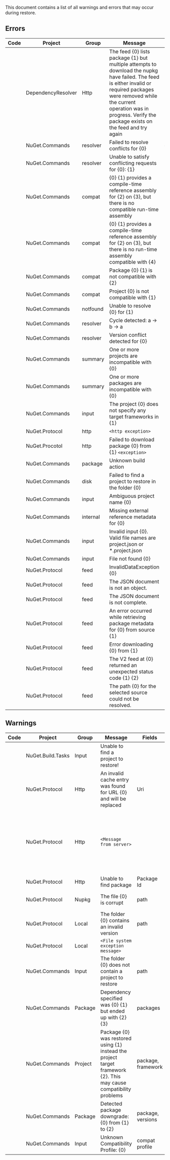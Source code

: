 This document contains a list of all warnings and errors that may occur during restore.

## Errors


| Code | Project | Group | Message | Fields | Comments |
|:----:| ------- | ----- | ------- | ------ | -------- |
| | DependencyResolver | Http | The feed {0} lists package {1} but multiple attempts to download the nupkg have failed. The feed is either invalid or required packages were removed while the current operation was in progress. Verify the package exists on the feed and try again | uri, package | Feed is likely corrupt, recently added this message |
| | NuGet.Commands | resolver | Failed to resolve conflicts for {0} | graph | |
| | NuGet.Commands | resolver | Unable to satisfy conflicting requests for {0}: {1} | packages | combines all conflicts into a single message |
| | NuGet.Commands | compat | {0} {1} provides a compile-time reference assembly for {2} on {3}, but there is no compatible run-time assembly | package, framework | Log_MissingImplementationFx |
| | NuGet.Commands | compat | {0} {1} provides a compile-time reference assembly for {2} on {3}, but there is no run-time assembly compatible with {4} | package, framework | Log_MissingImplementationFxRuntime |
| | NuGet.Commands | compat | Package {0} {1} is not compatible with {2} | package, framework | Log_PackageNotCompatibleWithFx (complete message) |
| | NuGet.Commands | compat | Project {0} is not compatible with {1} | project, framework | Log_ProjectNotCompatibleWithFx |
| | NuGet.Commands | notfound | Unable to resolve {0} for {1} | project, graph | A package cannot be found on the feeds. (Highest priority to improve ) |
| | NuGet.Commands | resolver | Cycle detected: a -> b -> a | packages | circular dependency |
| | NuGet.Commands | resolver | Version conflict detected for {0} | |
| | NuGet.Commands | summary | One or more projects are incompatible with {0} | project | remove this? |
| | NuGet.Commands | summary | One or more packages are incompatible with {0} | project | remove this? |
| | NuGet.Commands | input | The project {0} does not specify any target frameworks in {1} | project, path | |
| | NuGet.Protocol | http | ``<http exception>`` | | PromptForProxyCredentialsAsync |
| | NuGet.Procotol | http | Failed to download package {0} from {1} ``<exception>`` | package, source | download error |
| | NuGet.Commands | package | Unknown build action | | nuspec contains invalid contentFiles data |
| | NuGet.Commands | disk | Failed to find a project to restore in the folder {0} | UnauthorizedAccessException |
| | NuGet.Commands | input | Ambiguous project name {0} | project | root project has a duplicate |
| | NuGet.Commands | internal | Missing external reference metadata for {0} | project | project data was not provided, internal issue |
| | NuGet.Commands | input | Invalid input {0}. Valid file names are project.json or *.project.json | | no longer needed? |
| | NuGet.Commands | input | File not found {0} | path | input file was not found |
| | NuGet.Protocol | feed | InvalidDataException {0} | Url | invalid registration file InvalidDataException(registrationUri.AbsoluteUri) | 
| | NuGet.Protocol | feed | The JSON document is not an object. | | |
| | NuGet.Protocol | feed | The JSON document is not complete. | | |
| | NuGet.Protocol | feed | An error occurred while retrieving package metadata for {0} from source {1} | package, source | exception from source |
| | NuGet.Protocol | feed | Error downloading {0} from {1} | | |
| | NuGet.Protocol | feed | The V2 feed at {0} returned an unexpected status code {1} {2} | | |
| | NuGet.Protocol | feed | The path {0} for the selected source could not be resolved. | | |

## Warnings

| Code | Project | Group | Message | Fields | Comments |
|:----:| ------- | ----- | ------- | ------ | -------- |
| | NuGet.Build.Tasks | Input | Unable to find a project to restore! | | |
| | NuGet.Protocol | Http | An invalid cache entry was found for URL {0} and will be replaced | Uri | thrown for any invalid data |
| | NuGet.Protocol | Http | ``<Message from server>`` | | This contains whatever the server wants to display to the user from X-NuGet-Warning |
| | NuGet.Protocol | Http | Unable to find package | Package Id | |
| | NuGet.Protocol | Nupkg | The file {0} is corrupt | path | Nupkg is corrupt or unreadable |
| | NuGet.Protocol | Local | The folder {0} contains an invalid version | path | v3 folder with invalid sub folder |
| | NuGet.Protocol | Local | ``<File system exception message>`` | | |
| | NuGet.Commands | Input | The folder {0} does not contain a project to restore | path | |
| | NuGet.Commands | Package | Dependency specified was {0} {1} but ended up with {2} {3} | packages | Version bumped |
| | NuGet.Commands | Project | Package {0} was restored using {1} instead the project target framework {2}. This may cause compatibility problems | package, framework | imports |
| | NuGet.Commands | Package | Detected package downgrade: {0} from {1} to {2} | package, versions | Downgrade warning |
| | NuGet.Commands | Input | Unknown Compatibility Profile: {0} | compat profile | bad input from project |
